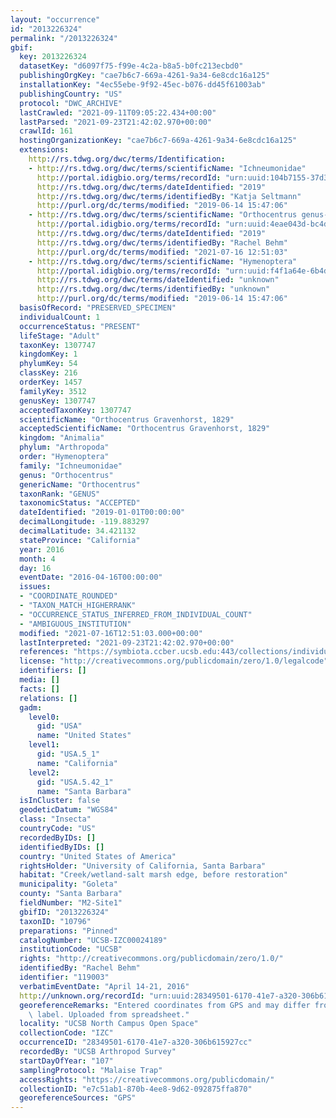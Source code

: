 ```yaml
---
layout: "occurrence"
id: "2013226324"
permalink: "/2013226324"
gbif:
  key: 2013226324
  datasetKey: "d6097f75-f99e-4c2a-b8a5-b0fc213ecbd0"
  publishingOrgKey: "cae7b6c7-669a-4261-9a34-6e8cdc16a125"
  installationKey: "4ec55ebe-9f92-45ec-b076-dd45f61003ab"
  publishingCountry: "US"
  protocol: "DWC_ARCHIVE"
  lastCrawled: "2021-09-11T09:05:22.434+00:00"
  lastParsed: "2021-09-23T21:42:02.970+00:00"
  crawlId: 161
  hostingOrganizationKey: "cae7b6c7-669a-4261-9a34-6e8cdc16a125"
  extensions:
    http://rs.tdwg.org/dwc/terms/Identification:
    - http://rs.tdwg.org/dwc/terms/scientificName: "Ichneumonidae"
      http://portal.idigbio.org/terms/recordId: "urn:uuid:104b7155-37d3-4041-9c6c-1e689e2ffb69"
      http://rs.tdwg.org/dwc/terms/dateIdentified: "2019"
      http://rs.tdwg.org/dwc/terms/identifiedBy: "Katja Seltmann"
      http://purl.org/dc/terms/modified: "2019-06-14 15:47:06"
    - http://rs.tdwg.org/dwc/terms/scientificName: "Orthocentrus genus-group"
      http://portal.idigbio.org/terms/recordId: "urn:uuid:4eae043d-bc4d-4f84-80de-f6f7efeaaf5a"
      http://rs.tdwg.org/dwc/terms/dateIdentified: "2019"
      http://rs.tdwg.org/dwc/terms/identifiedBy: "Rachel Behm"
      http://purl.org/dc/terms/modified: "2021-07-16 12:51:03"
    - http://rs.tdwg.org/dwc/terms/scientificName: "Hymenoptera"
      http://portal.idigbio.org/terms/recordId: "urn:uuid:f4f1a64e-6b4d-470a-8357-2736e429f972"
      http://rs.tdwg.org/dwc/terms/dateIdentified: "unknown"
      http://rs.tdwg.org/dwc/terms/identifiedBy: "unknown"
      http://purl.org/dc/terms/modified: "2019-06-14 15:47:06"
  basisOfRecord: "PRESERVED_SPECIMEN"
  individualCount: 1
  occurrenceStatus: "PRESENT"
  lifeStage: "Adult"
  taxonKey: 1307747
  kingdomKey: 1
  phylumKey: 54
  classKey: 216
  orderKey: 1457
  familyKey: 3512
  genusKey: 1307747
  acceptedTaxonKey: 1307747
  scientificName: "Orthocentrus Gravenhorst, 1829"
  acceptedScientificName: "Orthocentrus Gravenhorst, 1829"
  kingdom: "Animalia"
  phylum: "Arthropoda"
  order: "Hymenoptera"
  family: "Ichneumonidae"
  genus: "Orthocentrus"
  genericName: "Orthocentrus"
  taxonRank: "GENUS"
  taxonomicStatus: "ACCEPTED"
  dateIdentified: "2019-01-01T00:00:00"
  decimalLongitude: -119.883297
  decimalLatitude: 34.421132
  stateProvince: "California"
  year: 2016
  month: 4
  day: 16
  eventDate: "2016-04-16T00:00:00"
  issues:
  - "COORDINATE_ROUNDED"
  - "TAXON_MATCH_HIGHERRANK"
  - "OCCURRENCE_STATUS_INFERRED_FROM_INDIVIDUAL_COUNT"
  - "AMBIGUOUS_INSTITUTION"
  modified: "2021-07-16T12:51:03.000+00:00"
  lastInterpreted: "2021-09-23T21:42:02.970+00:00"
  references: "https://symbiota.ccber.ucsb.edu:443/collections/individual/index.php?occid=119003"
  license: "http://creativecommons.org/publicdomain/zero/1.0/legalcode"
  identifiers: []
  media: []
  facts: []
  relations: []
  gadm:
    level0:
      gid: "USA"
      name: "United States"
    level1:
      gid: "USA.5_1"
      name: "California"
    level2:
      gid: "USA.5.42_1"
      name: "Santa Barbara"
  isInCluster: false
  geodeticDatum: "WGS84"
  class: "Insecta"
  countryCode: "US"
  recordedByIDs: []
  identifiedByIDs: []
  country: "United States of America"
  rightsHolder: "University of California, Santa Barbara"
  habitat: "Creek/wetland-salt marsh edge, before restoration"
  municipality: "Goleta"
  county: "Santa Barbara"
  fieldNumber: "M2-Site1"
  gbifID: "2013226324"
  taxonID: "10796"
  preparations: "Pinned"
  catalogNumber: "UCSB-IZC00024189"
  institutionCode: "UCSB"
  rights: "http://creativecommons.org/publicdomain/zero/1.0/"
  identifiedBy: "Rachel Behm"
  identifier: "119003"
  verbatimEventDate: "April 14-21, 2016"
  http://unknown.org/recordId: "urn:uuid:28349501-6170-41e7-a320-306b615927cc"
  georeferenceRemarks: "Entered coordinates from GPS and may differ from what is on\
    \ label. Uploaded from spreadsheet."
  locality: "UCSB North Campus Open Space"
  collectionCode: "IZC"
  occurrenceID: "28349501-6170-41e7-a320-306b615927cc"
  recordedBy: "UCSB Arthropod Survey"
  startDayOfYear: "107"
  samplingProtocol: "Malaise Trap"
  accessRights: "https://creativecommons.org/publicdomain/"
  collectionID: "e7c51ab1-870b-4ee8-9d62-092875ffa870"
  georeferenceSources: "GPS"
---
```

